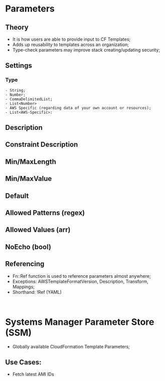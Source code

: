 # Parameters

## Theory 

 - It is how users are able to provide input to CF Templates;
 - Adds up reusability to templates across an organization;
 - Type-check parameters may improve stack creating/updating security;

## Settings

### Type
    - String;
    - Number;
    - CommaDelimitedList;
    - List<Number>
    - AWS Specific (regarding data of your own account or resources);
    - List<AWS-Specific>:

## Description

## Constraint Description

## Min/MaxLength
## Min/MaxValue
## Default
## Allowed Patterns (regex)
## Allowed Values (arr)
## NoEcho (bool)


## Referencing 

 - Fn::Ref function is used to reference parameters almost anywhere;
 - Exceptions: AWSTemplateFormatVersion, Description, Transform, Mappings;
 - Shorthand: !Ref (YAML)
<br>

# Systems Manager Parameter Store (SSM)

 - Globally available CloudFormation Template Parameters;

## Use Cases:

 - Fetch latest AMI IDs
